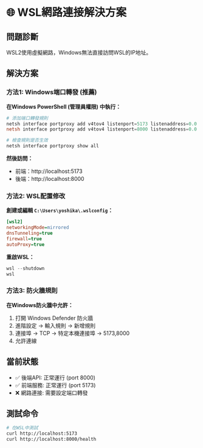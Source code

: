 # 🌐 WSL網路連接解決方案

## 問題診斷
WSL2使用虛擬網路，Windows無法直接訪問WSL的IP地址。

## 解決方案

### 方法1: Windows端口轉發 (推薦)
**在Windows PowerShell (管理員權限) 中執行：**

```powershell
# 添加端口轉發規則
netsh interface portproxy add v4tov4 listenport=5173 listenaddress=0.0.0.0 connectport=5173 connectaddress=172.30.96.216
netsh interface portproxy add v4tov4 listenport=8000 listenaddress=0.0.0.0 connectport=8000 connectaddress=172.30.96.216

# 檢查規則是否生效
netsh interface portproxy show all
```

**然後訪問：**
- 前端：http://localhost:5173
- 後端：http://localhost:8000

### 方法2: WSL配置修改
**創建或編輯 `C:\Users\yoshika\.wslconfig`：**

```ini
[wsl2]
networkingMode=mirrored
dnsTunneling=true
firewall=true
autoProxy=true
```

**重啟WSL：**
```powershell
wsl --shutdown
wsl
```

### 方法3: 防火牆規則
**在Windows防火牆中允許：**
1. 打開 Windows Defender 防火牆
2. 進階設定 → 輸入規則 → 新增規則
3. 連接埠 → TCP → 特定本機連接埠 → 5173,8000
4. 允許連線

## 當前狀態
- ✅ 後端API: 正常運行 (port 8000)
- ✅ 前端服務: 正常運行 (port 5173)  
- ❌ 網路連接: 需要設定端口轉發

## 測試命令
```bash
# 在WSL中測試
curl http://localhost:5173
curl http://localhost:8000/health
```